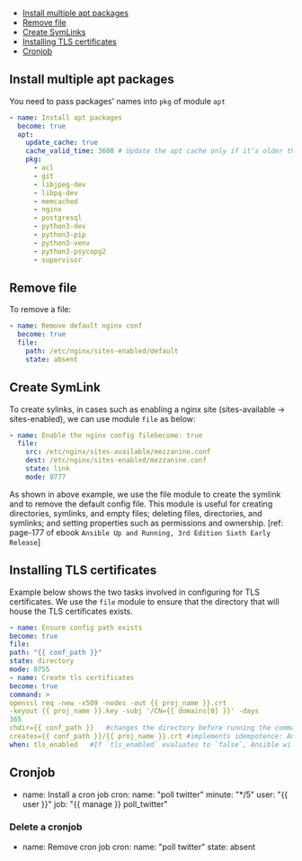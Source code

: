 - [Install multiple apt packages](#install-multiple-apt-packages)
- [Remove file](#remove-file)
- [Create SymLinks](#create-symlink)
- [Installing TLS certificates](#Installing-TLS-certificates)
- [Cronjob](#cronjob)

## Install multiple apt packages
You need to pass packages' names into `pkg` of module `apt`
```yaml
- name: Install apt packages
  become: true
  apt:
    update_cache: true
    cache_valid_time: 3600 # Update the apt cache only if it’s older than 3,600 seconds (1 hour).
    pkg:
      - acl
      - git
      - libjpeg-dev
      - libpq-dev
      - memcached
      - nginx
      - postgresql
      - python3-dev
      - python3-pip
      - python3-venv
      - python3-psycopg2
      - supervisor
```

## Remove file

To remove a file:
```yaml
- name: Remove default nginx conf
  become: true
  file:
    path: /etc/nginx/sites-enabled/default
    state: absent
```

## Create SymLink

To create sylinks, in cases such as enabling a nginx site (sites-available -> sites-enabled), we can use module `file` as below:
```yaml
- name: Enable the nginx config filebecome: true
  file:
    src: /etc/nginx/sites-available/mezzanine.conf
    dest: /etc/nginx/sites-enabled/mezzanine.conf
    state: link
    mode: 0777
```
As shown in above example, we use the file module to create the symlink and to remove the default config file. This module is useful for creating directories, symlinks, and empty files; deleting files, directories, and symlinks; and setting properties such as permissions and ownership.
[ref: page-177 of ebook `Ansible Up and Running, 3rd Edition Sixth Early Release`]

## Installing TLS certificates
Example below shows the two tasks involved in configuring for TLS certificates. We use the `file` module to ensure that the directory that will house the TLS certificates exists.
```yaml
- name: Ensure config path exists
become: true
file:
path: "{{ conf_path }}"
state: directory
mode: 0755
- name: Create tls certificates
become: true
command: >
openssl req -new -x509 -nodes -out {{ proj_name }}.crt
-keyout {{ proj_name }}.key -subj '/CN={{ domains[0] }}' -days
365
chdir={{ conf_path }}	#changes the directory before running the command.
creates={{ conf_path }}/{{ proj_name }}.crt	#implements idempotence: Ansible will first check whether the file {{ conf_path }}/{{ proj_name }}.crt exists on the host. If it already exists, Ansible will skip this task.
when: tls_enabled	#If `tls_enabled` evaluates to `false`, Ansible will skip the task.
```

## Cronjob
- name: Install a cron job
  cron:
    name: "poll twitter"
    minute: "*/5"
    user: "{{ user }}"
    job: "{{ manage }} poll_twitter"

### Delete a cronjob
- name: Remove cron job
  cron:
    name: "poll twitter"
    state: absent
